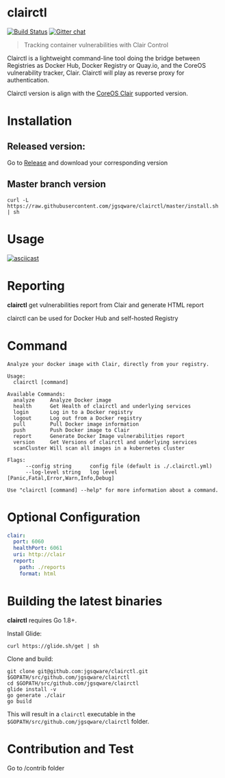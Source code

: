 # clairctl
[![Build Status](https://travis-ci.org/jgsqware/clairctl.svg?branch=master)](https://travis-ci.org/jgsqware/clairctl)
[![Gitter chat](https://badges.gitter.im/gitterHQ/gitter.png)](https://gitter.im/clairctl/Lobby?utm_source=share-link&utm_medium=link&utm_campaign=share-link)

> Tracking container vulnerabilities with Clair Control

Clairctl is a lightweight command-line tool doing the bridge between Registries as Docker Hub, Docker Registry or Quay.io, and the CoreOS vulnerability tracker, Clair.
Clairctl will play as reverse proxy for authentication.

Clairctl version is align with the [CoreOS Clair](https://github.com/coreos/clair) supported version.

# Installation

  ## Released version:
  Go to [Release](https://github.com/jgsqware/clairctl/releases) and download your corresponding version

  ## Master branch version

    curl -L https://raw.githubusercontent.com/jgsqware/clairctl/master/install.sh | sh
    

# Usage

[![asciicast](https://asciinema.org/a/41461.png)](https://asciinema.org/a/41461)

# Reporting

**clairctl** get vulnerabilities report from Clair and generate HTML report

clairctl can be used for Docker Hub and self-hosted Registry

# Command

```
Analyze your docker image with Clair, directly from your registry.

Usage:
  clairctl [command]

Available Commands:
  analyze     Analyze Docker image
  health      Get Health of clairctl and underlying services
  login       Log in to a Docker registry
  logout      Log out from a Docker registry
  pull        Pull Docker image information
  push        Push Docker image to Clair
  report      Generate Docker Image vulnerabilities report
  version     Get Versions of clairctl and underlying services
  scanCluster Will scan all images in a kubernetes cluster

Flags:
      --config string      config file (default is ./.clairctl.yml)
      --log-level string   log level [Panic,Fatal,Error,Warn,Info,Debug]

Use "clairctl [command] --help" for more information about a command.
```

# Optional Configuration

```yaml
clair:
  port: 6060
  healthPort: 6061
  uri: http://clair
  report:
    path: ./reports
    format: html
```

# Building the latest binaries

**clairctl** requires Go 1.8+.

Install Glide:
```
curl https://glide.sh/get | sh
```

Clone and build:
```
git clone git@github.com:jgsqware/clairctl.git $GOPATH/src/github.com/jgsqware/clairctl
cd $GOPATH/src/github.com/jgsqware/clairctl
glide install -v
go generate ./clair
go build
```

This will result in a `clairctl` executable in the `$GOPATH/src/github.com/jgsqware/clairctl` folder.

# Contribution and Test

Go to /contrib folder

